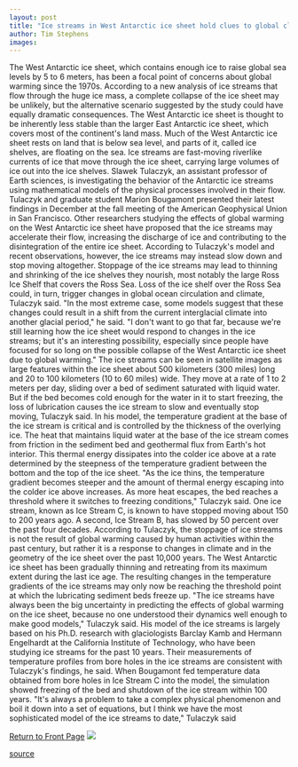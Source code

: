 ```yaml
---
layout: post
title: "Ice streams in West Antarctic ice sheet hold clues to global climate change"
author: Tim Stephens
images:
---
```


The West Antarctic ice sheet, which contains enough ice to raise global sea levels by 5 to 6 meters, has been a focal point of concerns about global warming since the 1970s. According to a new analysis of ice streams that flow through the huge ice mass, a complete collapse of the ice sheet may be unlikely, but the alternative scenario suggested by the study could have equally dramatic consequences. The West Antarctic ice sheet is thought to be inherently less stable than the larger East Antarctic ice sheet, which covers most of the continent's land mass. Much of the West Antarctic ice sheet rests on land that is below sea level, and parts of it, called ice shelves, are floating on the sea. Ice streams are fast-moving riverlike currents of ice that move through the ice sheet, carrying large volumes of ice out into the ice shelves. Slawek Tulaczyk, an assistant professor of Earth sciences, is investigating the behavior of the Antarctic ice streams using mathematical models of the physical processes involved in their flow. Tulaczyk and graduate student Marion Bougamont presented their latest findings in December at the fall meeting of the American Geophysical Union in San Francisco. Other researchers studying the effects of global warming on the West Antarctic ice sheet have proposed that the ice streams may accelerate their flow, increasing the discharge of ice and contributing to the disintegration of the entire ice sheet. According to Tulaczyk's model and recent observations, however, the ice streams may instead slow down and stop moving altogether. Stoppage of the ice streams may lead to thinning and shrinking of the ice shelves they nourish, most notably the large Ross Ice Shelf that covers the Ross Sea. Loss of the ice shelf over the Ross Sea could, in turn, trigger changes in global ocean circulation and climate, Tulaczyk said. "In the most extreme case, some models suggest that these changes could result in a shift from the current interglacial climate into another glacial period," he said. "I don't want to go that far, because we're still learning how the ice sheet would respond to changes in the ice streams; but it's an interesting possibility, especially since people have focused for so long on the possible collapse of the West Antarctic ice sheet due to global warming." The ice streams can be seen in satellite images as large features within the ice sheet about 500 kilometers (300 miles) long and 20 to 100 kilometers (10 to 60 miles) wide. They move at a rate of 1 to 2 meters per day, sliding over a bed of sediment saturated with liquid water. But if the bed becomes cold enough for the water in it to start freezing, the loss of lubrication causes the ice stream to slow and eventually stop moving, Tulaczyk said. In his model, the temperature gradient at the base of the ice stream is critical and is controlled by the thickness of the overlying ice. The heat that maintains liquid water at the base of the ice stream comes from friction in the sediment bed and geothermal flux from Earth's hot interior. This thermal energy dissipates into the colder ice above at a rate determined by the steepness of the temperature gradient between the bottom and the top of the ice sheet. "As the ice thins, the temperature gradient becomes steeper and the amount of thermal energy escaping into the colder ice above increases. As more heat escapes, the bed reaches a threshold where it switches to freezing conditions," Tulaczyk said. One ice stream, known as Ice Stream C, is known to have stopped moving about 150 to 200 years ago. A second, Ice Stream B, has slowed by 50 percent over the past four decades. According to Tulaczyk, the stoppage of ice streams is not the result of global warming caused by human activities within the past century, but rather it is a response to changes in climate and in the geometry of the ice sheet over the past 10,000 years. The West Antarctic ice sheet has been gradually thinning and retreating from its maximum extent during the last ice age. The resulting changes in the temperature gradients of the ice streams may only now be reaching the threshold point at which the lubricating sediment beds freeze up. "The ice streams have always been the big uncertainty in predicting the effects of global warming on the ice sheet, because no one understood their dynamics well enough to make good models," Tulaczyk said. His model of the ice streams is largely based on his Ph.D. research with glaciologists Barclay Kamb and Hermann Engelhardt at the California Institute of Technology, who have been studying ice streams for the past 10 years. Their measurements of temperature profiles from bore holes in the ice streams are consistent with Tulaczyk's findings, he said. When Bougamont fed temperature data obtained from bore holes in Ice Stream C into the model, the simulation showed freezing of the bed and shutdown of the ice stream within 100 years. "It's always a problem to take a complex physical phenomenon and boil it down into a set of equations, but I think we have the most sophisticated model of the ice streams to date," Tulaczyk said

  
[Return to Front Page][1] ![ ][2]

[1]: ../../index.html
[2]: ../../images/trans.gif

[source](http://www1.ucsc.edu/currents/00-01/01-08/ice.html "Permalink to ice")

